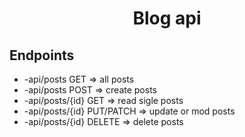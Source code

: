 <h1 style="text-align:center">Blog api</h1>
<h2>Endpoints</h2>
<ul>
	<li>-api/posts		GET   =>  all posts</li>
	<li>-api/posts		POST  =>  create posts</li>
	<li>-api/posts/{id}	GET   =>  read sigle posts</li>
	<li>-api/posts/{id}	PUT/PATCH   =>   update or mod posts</li>
	<li>-api/posts/{id}	DELETE   =>   delete posts</li>
</ul>